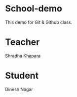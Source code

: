 # School-demo
This demo for Git &amp; Github class.

# Teacher
Shradha Khapara

# Student
Dinesh Nagar